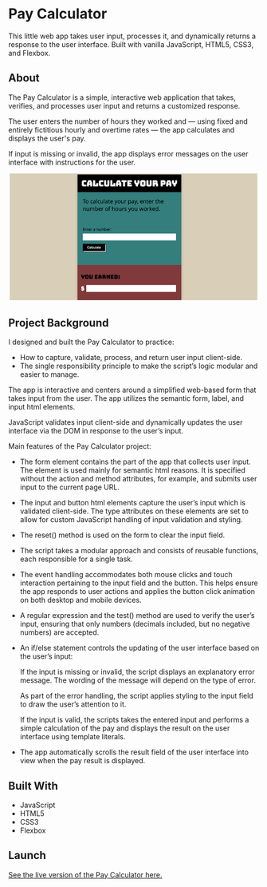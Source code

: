 # Pay Calculator
This little web app takes user input, processes it, and dynamically returns a response to the user interface. Built with vanilla JavaScript, HTML5, CSS3, and Flexbox.

## About
The Pay Calculator is a simple, interactive web application that takes, verifies, and processes user input and returns a customized response. 

The user enters the number of hours they worked and — using fixed and entirely fictitious hourly and overtime rates — the app calculates and displays the user's pay. 

If input is missing or invalid, the app displays error messages on the user interface with instructions for the user. 

![Pay Calculator](img/pay-calculator-screenShot.png)

## Project Background
I designed and built the Pay Calculator to practice:

- How to capture, validate, process, and return user input client-side. 
- The single responsibility principle to make the script’s logic modular and easier to manage.    

The app is interactive and centers around a simplified web-based form that takes input from the user. The app utilizes the semantic form, label, and input html elements. 

JavaScript validates input client-side and dynamically updates the user interface via the DOM in response to the user’s input. 

Main features of the Pay Calculator project:

- The form element contains the part of the app that collects user input. The element is used mainly for semantic html reasons. It is specified without the action and method attributes, for example, and submits user input to the current page URL.

- The input and button html elements capture the user’s input which is validated client-side. The type attributes on these elements are set to allow for custom JavaScript handling of input validation and styling.

- The reset() method is used on the form to clear the input field.

- The script takes a modular approach and consists of reusable functions, each responsible for a single task.

- The event handling accommodates both mouse clicks and touch interaction pertaining to the input field and the button. This helps ensure the app responds to user actions and applies the button click animation on both desktop and mobile devices. 

- A regular expression and the test() method are used to verify the user’s input, ensuring that only numbers (decimals included, but no negative numbers) are accepted. 

- An if/else statement controls the updating of the user interface based on the user’s input: 
 
  If the input is missing or invalid, the script displays an explanatory error message. The wording of the message will depend on the type of error. 

  As part of the error handling, the script applies styling to the input field to draw the user’s attention to it.  

  If the input is valid, the scripts takes the entered input and performs a simple calculation of the pay and displays the result on the user interface using template literals.

- The app automatically scrolls the result field of the user interface into view when the pay result is displayed. 

## Built With 
- JavaScript
- HTML5 
- CSS3 
- Flexbox

## Launch
[See the live version of the Pay Calculator here.](https://codepen.io/lonemortensen/full/yyLaYQo)